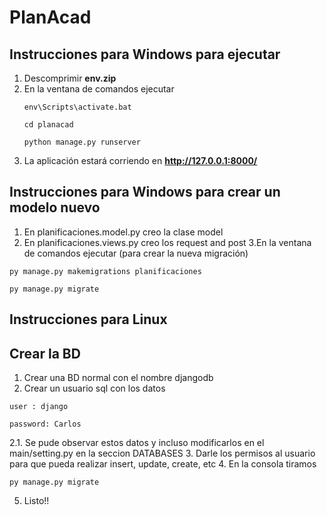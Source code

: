 # PlanAcad

## Instrucciones para Windows para ejecutar

1. Descomprimir **env.zip**
2. En la ventana de comandos ejecutar
    ```
    env\Scripts\activate.bat
    ```
    ```
    cd planacad
    ```
    ```
    python manage.py runserver
    ```
3. La aplicación estará corriendo en **http://127.0.0.1:8000/**


## Instrucciones para Windows para crear un modelo nuevo
1. En planificaciones.model.py creo la clase model
2. En planificaciones.views.py creo los request and post
3.En la ventana de comandos ejecutar (para crear la nueva migración)
  ```
  py manage.py makemigrations planificaciones
  ```
  ```
  py manage.py migrate
  ```

## Instrucciones para Linux
## Crear la BD
1. Crear una BD normal con el nombre djangodb
2. Crear un usuario sql con los datos
 
 ```
 user : django
 ```
 ```
 password: Carlos
 ```

2.1. Se pude observar estos datos y incluso modificarlos en el main/setting.py en la seccion DATABASES
3. Darle los permisos al usuario para que pueda realizar insert, update, create, etc
4. En la consola tiramos
 ```
 py manage.py migrate
 ```
5. Listo!!
